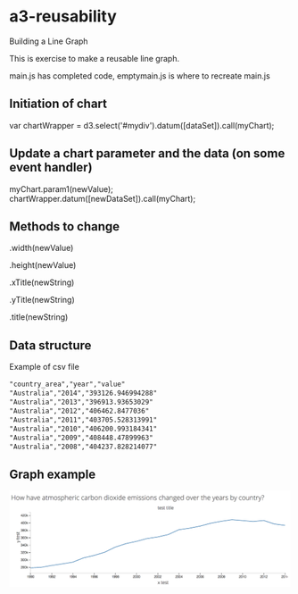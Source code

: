 # a3-reusability

Building a Line Graph

This is exercise to make a reusable line graph.

main.js has completed code, emptymain.js is where to recreate main.js

## Initiation of chart
var chartWrapper = d3.select('#mydiv').datum([dataSet]).call(myChart); 

## Update a chart parameter and the data (on some event handler)
myChart.param1(newValue);
chartWrapper.datum([newDataSet]).call(myChart);

## Methods to change
.width(newValue)

.height(newValue)

.xTitle(newString)

.yTitle(newString)

.title(newString)

## Data structure
Example of csv file
```
"country_area","year","value"
"Australia","2014","393126.946994288"
"Australia","2013","396913.93653029"
"Australia","2012","406462.8477036"
"Australia","2011","403705.528313991"
"Australia","2010","406200.993184341"
"Australia","2009","408448.47899963"
"Australia","2008","404237.828214077"
```

## Graph example
![Alt text](images/linegraph.png)